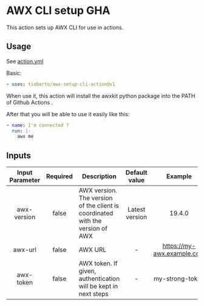 # AWX CLI setup GHA

This action sets up AWX CLI for use in actions.

## Usage

See [action.yml](action.yml)

Basic:

```yaml
- uses: tioborto/awx-setup-cli-action@v1
```

When use it, this action will install the awxkit python package into the PATH of Github Actions .

After that you will be able to use it easily like this:
```yaml
- name: I'm connected ? 
  run: |-
    awx me
```

## Inputs

| Input Parameter  | Required | Description | Default value | Example |
|:----------------:|:--------:|-------------|:-------------:|:-------:|
| awx-version       | false   | AWX version. The version of the client is coordinated with the version of AWX | Latest version | 19.4.0 |
| awx-url           | false   | AWX URL | - | https://my-awx.example.com |
| awx-token         | false   | AWX token. If given, authentication will be kept in next steps | - | my-strong-token |

